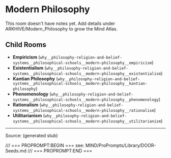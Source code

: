 # Modern Philosophy

This room doesn't have notes yet. Add details under ARKHIVE/Modern_Philosophy to grow the Mind Atlas.

## Child Rooms
- **Empiricism** (`why__philosophy-religion-and-belief-systems__philosophical-schools__modern-philosophy__empiricism`)
- **Existentialism** (`why__philosophy-religion-and-belief-systems__philosophical-schools__modern-philosophy__existentialism`)
- **Kantian Philosophy** (`why__philosophy-religion-and-belief-systems__philosophical-schools__modern-philosophy__kantian-philosophy`)
- **Phenomenology** (`why__philosophy-religion-and-belief-systems__philosophical-schools__modern-philosophy__phenomenology`)
- **Rationalism** (`why__philosophy-religion-and-belief-systems__philosophical-schools__modern-philosophy__rationalism`)
- **Utilitarianism** (`why__philosophy-religion-and-belief-systems__philosophical-schools__modern-philosophy__utilitarianism`)

---
Source: (generated stub)

/// === PROPROMPT:BEGIN ===
see: MIND/ProPrompts/Library/DOOR-Seeds.md
/// === PROPROMPT:END ===
